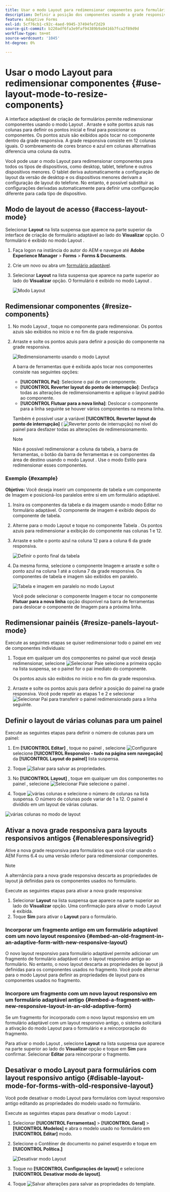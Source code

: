 ```yaml
---
title: Usar o modo Layout para redimensionar componentes para formulários adaptáveis
description: Definir a posição dos componentes usando a grade responsiva disponível no modo Layout
feature: Adaptive Forms
exl-id: 5cf76cb1-c92c-4aed-9945-37494fef2d29
source-git-commit: b220adf6fa3e9faf94389b9a9416b7fca2f89d9d
workflow-type: tm+mt
source-wordcount: '1045'
ht-degree: 0%

---
```


# Usar o modo Layout para redimensionar componentes {#use-layout-mode-to-resize-components}

A interface adaptável de criação de formulários permite redimensionar componentes usando o modo Layout . Arraste e solte pontos azuis nas colunas para definir os pontos inicial e final para posicionar os componentes. Os pontos azuis são exibidos após tocar no componente dentro da grade responsiva. A grade responsiva consiste em 12 colunas iguais. O sombreamento de cores branco e azul em colunas alternativas diferencia uma coluna da outra.

Você pode usar o modo Layout para redimensionar componentes para todos os tipos de dispositivos, como desktop, tablet, telefone e outros dispositivos menores. O tablet deriva automaticamente a configuração de layout da versão de desktop e os dispositivos menores derivam a configuração de layout do telefone. No entanto, é possível substituir as configurações derivadas automaticamente para definir uma configuração diferente para cada tipo de dispositivo.

## Modo de layout de acesso {#access-layout-mode}

Selecionar **Layout** na lista suspensa que aparece na parte superior da interface de criação de formulário adaptável ao lado do **Visualizar** opção. O formulário é exibido no modo Layout .

1. Faça logon na instância do autor do AEM e navegue até **Adobe Experience Manager** > **Forms** > **Forms &amp; Documents**.
1. Crie um novo ou abra um [formulário adaptável](../../forms/using/creating-adaptive-form.md).
1. Selecionar **Layout** na lista suspensa que aparece na parte superior ao lado do **Visualizar** opção. O formulário é exibido no modo Layout .

   ![Modo Layout](assets/layout_mode_ic_new.png)

## Redimensionar componentes {#resize-components}

1. No modo Layout , toque no componente para redimensionar. Os pontos azuis são exibidos no início e no fim da grade responsiva.
1. Arraste e solte os pontos azuis para definir a posição do componente na grade responsiva.

   ![Redimensionamento usando o modo Layout](assets/layout_mode_resize_new_updated1.png)

   A barra de ferramentas que é exibida após tocar nos componentes consiste nas seguintes opções:

   * **[!UICONTROL Pai]**: Selecione o pai de um componente.
   * **[!UICONTROL Reverter layout do ponto de interrupção]**: Desfaça todas as alterações de redimensionamento e aplique o layout padrão ao componente.
   * **[!UICONTROL Flutuar para a nova linha]**: Deslocar o componente para a linha seguinte se houver vários componentes na mesma linha.

   Também é possível usar a variável **[!UICONTROL Reverter layout do ponto de interrupção]** ( ![Reverter ponto de interrupção](assets/reverttopreviouslypublishedversion.png)) no nível do painel para desfazer todas as alterações de redimensionamento.

   >[!NOTE]
   >
   >Não é possível redimensionar a coluna da tabela, a barra de ferramentas, o botão da barra de ferramentas e os componentes da área de destino usando o modo Layout . Use o modo Estilo para redimensionar esses componentes.

### Exemplo {#example}

**Objetivo:** Você deseja inserir um componente de tabela e um componente de Imagem e posicioná-los paralelos entre si em um formulário adaptável.

1. Insira os componentes da tabela e da imagem usando o modo Editar no formulário adaptável. O componente de imagem é exibido depois do componente de tabela.
1. Alterne para o modo Layout e toque no componente Tabela . Os pontos azuis para redimensionar a exibição do componente nas colunas 1 e 12.
1. Arraste e solte o ponto azul na coluna 12 para a coluna 6 da grade responsiva.

   ![Definir o ponto final da tabela](assets/layout_mode_end_point_table_new.png)

1. Da mesma forma, selecione o componente Imagem e arraste e solte o ponto azul na coluna 1 até a coluna 7 da grade responsiva. Os componentes de tabela e imagem são exibidos em paralelo.

   ![Tabela e imagem em paralelo no modo Layout](assets/table_image_parallel_new.png)

   Você pode selecionar o componente Imagem e tocar no componente **Flutuar para a nova linha** opção disponível na barra de ferramentas para deslocar o componente de Imagem para a próxima linha.

## Redimensionar painéis {#resize-panels-layout-mode}

Execute as seguintes etapas se quiser redimensionar todo o painel em vez de componentes individuais:

1. Toque em qualquer um dos componentes no painel que você deseja redimensionar, selecione ![Selecionar Pai](assets/select_parent_icon.svg)e selecione a primeira opção na lista suspensa, se o painel for o pai imediato do componente.

   Os pontos azuis são exibidos no início e no fim da grade responsiva.

1. Arraste e solte os pontos azuis para definir a posição do painel na grade responsiva.
Você pode repetir as etapas 1 e 2 e selecionar ![Selecionar Pai](assets/float_to_new_line_icon.svg) para transferir o painel redimensionado para a linha seguinte.

## Definir o layout de várias colunas para um painel

Execute as seguintes etapas para definir o número de colunas para um painel:

1. Em **[!UICONTROL Editar]** , toque no painel , selecione ![Configurar](assets/configure_icon.png)e selecione **[!UICONTROL Responsivo - tudo na página sem navegação]** da **[!UICONTROL Layout do painel]** lista suspensa.

1. Toque ![Salvar](assets/save_icon.svg) para salvar as propriedades.

1. No **[!UICONTROL Layout]** , toque em qualquer um dos componentes no painel , selecione ![Selecionar Pai](assets/select_parent_icon.svg)e selecione o painel .

1. Toque ![várias colunas](assets/multi-column.svg) e selecione o número de colunas na lista suspensa. O número de colunas pode variar de 1 a 12. O painel é dividido em um layout de várias colunas.

![várias colunas no modo de layout](assets/multi-column-layout.png)

## Ativar a nova grade responsiva para layouts responsivos antigos {#enableresponsivegrid}

Ative a nova grade responsiva para formulários que você criar usando o AEM Forms 6.4 ou uma versão inferior para redimensionar componentes.

>[!NOTE]
>
>A alternância para a nova grade responsiva descarta as propriedades de layout já definidas para os componentes usados no formulário.

Execute as seguintes etapas para ativar a nova grade responsiva:

1. Selecionar **Layout** na lista suspensa que aparece na parte superior ao lado do **Visualizar** opção. Uma confirmação para ativar o modo Layout é exibida.
1. Toque **Sim** para ativar o **Layout** para o formulário.

### Incorporar um fragmento antigo em um formulário adaptável com um novo layout responsivo {#embed-an-old-fragment-in-an-adaptive-form-with-new-responsive-layout}

O novo layout responsivo para formulário adaptável permite adicionar um fragmento de formulário adaptável com o layout responsivo antigo ao formulário. No entanto, o novo layout descarta as propriedades de layout já definidas para os componentes usados no fragmento. Você pode alternar para o modo Layout para definir as propriedades de layout para os componentes usados no fragmento.

### Incorpore um fragmento com um novo layout responsivo em um formulário adaptável antigo {#embed-a-fragment-with-new-responsive-layout-in-an-old-adaptive-form}

Se um fragmento for incorporado com o novo layout responsivo em um formulário adaptável com um layout responsivo antigo, o sistema solicitará a ativação do modo Layout para o formulário e a reincorporação do fragmento.

Para ativar o modo Layout , selecione **Layout** na lista suspensa que aparece na parte superior ao lado do **Visualizar** opção e toque em **Sim** para confirmar. Selecionar **Editar** para reincorporar o fragmento.

## Desativar o modo Layout para formulários com layout responsivo antigo {#disable-layout-mode-for-forms-with-old-responsive-layout}

Você pode desativar o modo Layout para formulários com layout responsivo antigo editando as propriedades do modelo usado no formulário.

Execute as seguintes etapas para desativar o modo Layout :

1. Selecionar **[!UICONTROL Ferramentas]** > **[!UICONTROL Geral]** > **[!UICONTROL Modelos]** e abra o modelo usado no formulário em **[!UICONTROL Editar]** modo.
1. Selecione o Contêiner de documento no painel esquerdo e toque em **[!UICONTROL Política.]**

   ![Desativar modo Layout](assets/policy_disable_layout_mode.png)

1. Toque no **[!UICONTROL Configurações de layout]** e selecione **[!UICONTROL Desativar modo de layout]**.
1. Toque ![Salvar alterações](assets/save_icon.png) para salvar as propriedades do template.
